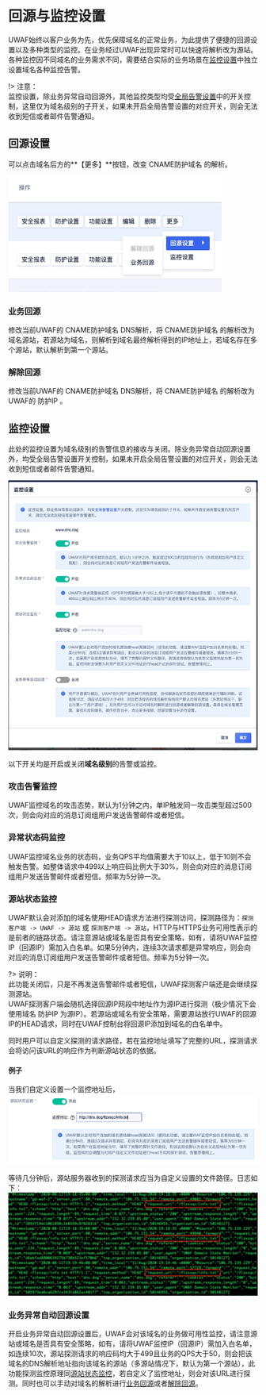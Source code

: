 
# 回源与监控设置

UWAF始终以客户业务为先，优先保障域名的正常业务，为此提供了便捷的回源设置以及多种类型的监控。在业务经过UWAF出现异常时可以快速将解析改为源站。各种监控因不同域名的业务需求不同，需要结合实际的业务场景在[监控设置](/features/domain/Monitor_set?id=监控设置)中独立设置域名各种监控告警。

!> 注意：  
监控设置，除业务异常自动回源外，其他监控类型均受[全局告警设置](/uewaf/global/message/alert)中的开关控制，这里仅为域名级别的子开关，如果未开启全局告警设置的对应开关，则会无法收到短信或者邮件告警通知。

## 回源设置

可以点击域名后方的**【更多】**按钮，改变 CNAME防护域名 的解析。

![](/images/15979099945592.jpg)

### 业务回源

修改当前UWAF的 CNAME防护域名 DNS解析，将 CNAME防护域名 的解析改为域名源站，若源站为域名，则解析到域名最终解析得到的IP地址上，若域名存在多个源站，默认解析到第一个源站。

### 解除回源

修改当前UWAF的 CNAME防护域名 DNS解析，将 CNAME防护域名 的解析改为UWAF的 防护IP 。

## 监控设置

此处的监控设置为域名级别的告警信息的接收与关闭。除业务异常自动回源设置外，均受全局告警设置开关控制，如果未开启全局告警设置的对应开关，则会无法收到短信或者邮件告警通知。

![](/images/15971442578142.jpg)

以下开关均是开启或关闭**域名级别**的告警或监控。

### 攻击告警监控

UWAF监控域名的攻击态势，默认为1分钟之内，单IP触发同一攻击类型超过500次，则会向对应的消息订阅组用户发送告警邮件或者短信。

### 异常状态码监控

UWAF监控域名业务的状态码，业务QPS平均值需要大于10以上，低于10则不会触发告警。如整体请求中499以上响应码比例大于30%，则会向对应的消息订阅组用户发送告警邮件或者短信。频率为5分钟一次。

### 源站状态监控

UWAF默认会对添加的域名使用HEAD请求方法进行探测访问，探测路径为：``探测客户端 -> UWAF -> 源站`` 或 ``探测客户端 -> 源站``，HTTP与HTTPS业务可用性表示的是前者的链路状态。请注意源站或域名是否具有安全策略，如有，请将UWAF监控IP（回源IP）需加入白名单。如果5分钟内，连续3次请求都是异常响应，则会向对应的消息订阅组用户发送告警邮件或者短信。频率为5分钟一次。


?> 说明：  
此功能关闭后，只是不再发送告警邮件或者短信，UWAF探测客户端还是会继续探测源站。  
UWAF探测客户端会随机选择回源IP网段中地址作为源IP进行探测（极少情况下会使用域名 防护IP 为源IP）。若源站或域名有安全策略，需要源站放行UWAF的回源IP的HEAD请求，同时在UWAF控制台将回源IP添加到域名的白名单中。

同时用户可以自定义探测的请求路径，若在监控地址填写了完整的URL，探测请求会将访问该URL的响应作为判断源站状态的依据。


#### 例子
当我们自定义设置一个监控地址后，
![](/images/15971445098620.jpg)

等待几分钟后，源站服务器收到的探测请求应当为自定义设置的文件路径。日志如下：
![](/images/15971448502324.jpg)

### 业务异常自动回源设置

开启业务异常自动回源设置后，UWAF会对该域名的业务做可用性监控，请注意源站或域名是否具有安全策略，如有，请将UWAF监控IP（回源IP）需加入白名单，如连续10次，源站探测请求的响应码均大于499且业务的QPS大于50，则会把该域名的DNS解析地址指向该域名的源站（多源站情况下，默认为第一个源站），此功能探测监控原理同[源站状态监控](/uewaf/features/domain/Monitor_set?id=源站状态监控)，若自定义了监控地址，则会对该URL进行探测。同时也可以手动对域名的解析进行[业务回源](/uewaf/features/domain/Monitor_set?id=业务回源)或者[解除回源](/uewaf/features/domain/Monitor_set?id=解除回源)。
